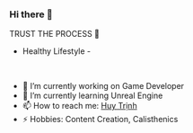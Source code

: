 ### Hi there 👋

<!--
**huytrinh76/huytrinh76** is a ✨ _special_ ✨ repository because its `README.md` (this file) appears on your GitHub profile.

Here are some ideas to get you started:

- 🔭 I’m currently working on ...
- 🌱 I’m currently learning ...
- 👯 I’m looking to collaborate on ...
- 🤔 I’m looking for help with ...
- 💬 Ask me about ...
- 📫 How to reach me: ...
- 😄 Pronouns: ...
- ⚡ Fun fact: ...
-->

TRUST THE PROCESS 🐺
<br>
- Healthy Lifestyle -
<br>

- 🔭 I’m currently working on Game Developer
- 🌱 I’m currently learning Unreal Engine
- 📫 How to reach me: [Huy Trịnh](https://www.facebook.com/huytrinh76/)
- ⚡ Hobbies: Content Creation, Calisthenics
